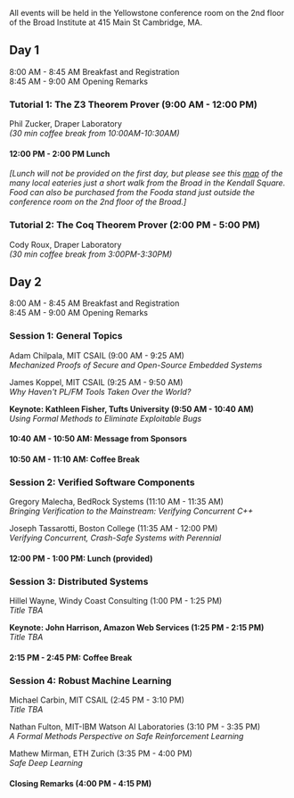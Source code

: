 All events will be held in the Yellowstone conference room on the 2nd floor of the Broad Institute at 415 Main St Cambridge, MA.

## Day 1
8:00 AM - 8:45 AM Breakfast and Registration  
8:45 AM - 9:00 AM Opening Remarks  

### Tutorial 1: The Z3 Theorem Prover (9:00 AM - 12:00 PM)
Phil Zucker, Draper Laboratory    
_(30 min coffee break from 10:00AM-10:30AM)_
 
#### 12:00 PM - 2:00 PM Lunch  
_\[Lunch will not be provided on the first day, but please see this [map](https://github.com/fmie/fmie.github.io/raw/master/assets/broad_map_eateries.pdf) of the many local eateries just a short walk from the Broad in the Kendall Square. Food can also be purchased from the Fooda stand just outside the conference room on the 2nd floor of the Broad.\]_

### Tutorial 2: The Coq Theorem Prover (2:00 PM - 5:00 PM)
Cody Roux, Draper Laboratory  
_(30 min coffee break from 3:00PM-3:30PM)_

## Day 2
8:00 AM - 8:45 AM Breakfast and Registration  
8:45 AM - 9:00 AM Opening Remarks

### Session 1: General Topics
Adam Chilpala, MIT CSAIL (9:00 AM - 9:25 AM)  
_Mechanized Proofs of Secure and Open-Source Embedded Systems_  

James Koppel, MIT CSAIL (9:25 AM - 9:50 AM)  
_Why Haven't PL/FM Tools Taken Over the World?_  

**Keynote: Kathleen Fisher, Tufts University (9:50 AM - 10:40 AM)**  
_Using Formal Methods to Eliminate Exploitable Bugs_  

#### 10:40 AM - 10:50 AM: Message from Sponsors
#### 10:50 AM - 11:10 AM: Coffee Break

### Session 2: Verified Software Components
Gregory Malecha, BedRock Systems (11:10 AM - 11:35 AM)  
_Bringing Verification to the Mainstream: Verifying Concurrent C++_  

Joseph Tassarotti, Boston College (11:35 AM - 12:00 PM)  
_Verifying Concurrent, Crash-Safe Systems with Perennial_  

#### 12:00 PM - 1:00 PM: Lunch (provided)  

### Session 3: Distributed Systems
Hillel Wayne, Windy Coast Consulting (1:00 PM - 1:25 PM)  
_Title TBA_  

**Keynote: John Harrison, Amazon Web Services (1:25 PM - 2:15 PM)**  
_Title TBA_  

#### 2:15 PM - 2:45 PM: Coffee Break

### Session 4: Robust Machine Learning 
Michael Carbin, MIT CSAIL (2:45 PM - 3:10 PM)  
_Title TBA_  

Nathan Fulton, MIT-IBM Watson AI Laboratories (3:10 PM - 3:35 PM)  
_A Formal Methods Perspective on Safe Reinforcement Learning_  

Mathew Mirman, ETH Zurich (3:35 PM - 4:00 PM)   
_Safe Deep Learning_  

#### Closing Remarks (4:00 PM - 4:15 PM)
